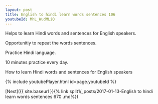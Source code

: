 ```yaml
---
layout: post
title: English to hindi learn words sentences 106 
youtubeId: MhL_WudMLiQ
---
```

 
 
Helps to learn Hindi words and sentences for English speakers.

Opportunitiy to repeat the words sentences. 

Practice Hindi language. 
 
10 minutes practice every day. 
 
How to learn Hindi words and sentences for English speakers 
 
{% include youtubePlayer.html id=page.youtubeId %}
 
 
[Next]({{ site.baseurl }}{% link  split1/_posts/2017-01-13-English to hindi learn words sentences 670 .md%})
 
